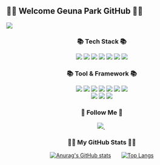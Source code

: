 ## 👩‍💻 Welcome Geuna Park GitHub 👩‍💻
<a href="https://hits.seeyoufarm.com">
  <img src="https://hits.seeyoufarm.com/api/count/incr/badge.svg?url=https%3A%2F%2Fgithub.com%2Fgeunapark&count_bg=%2300812F&title_bg=%2391D99D&icon=&icon_color=%23E7E7E7&title=방문자수&edge_flat=false"/>
</a>

<h3 align="center">📚 Tech Stack 📚</h3>
<p align="center">
  <img src="https://img.shields.io/badge/java-007396?style=flat-square&logo=java&logoColor=white"/> 
  <img src="https://img.shields.io/badge/JavaScript-F7DF1E?style=flat-square&logo=javascript&logoColor=black"/> 
  <img src="https://img.shields.io/badge/jQuery-0769AD?style=flat-square&logo=jQuery&logoColor=white"/> 
  <img src="https://img.shields.io/badge/JSON-000000?style=flat-square&logo=json&logoColor=white"/> 
  <img src="https://img.shields.io/badge/HTML5-E34F26?style=flat-square&logo=html5&logoColor=white"/> 
  <img src="https://img.shields.io/badge/CSS3-1572B6?style=flat-square&logo=css3&logoColor=white"/> 
  <img src="https://img.shields.io/badge/ORACLE-F80000?style=flat-square&logo=oracle&logoColor=white"/>
</p>

<h3 align="center">📚 Tool & Framework 📚</h3>
<p align="center">
  <img src="https://img.shields.io/badge/Postman-FF6C37?style=flat-square&logo=Postman&logoColor=white"/> 
  <img src="https://img.shields.io/badge/GitHub-181717?style=flat-square&logo=GitHub&logoColor=white"/> 
  <img src="https://img.shields.io/badge/Apache Tomcat-F8DC75?style=flat-square&logo=apachetomcat&logoColor=black"/> 
  <img src="https://img.shields.io/badge/Amazon AWS-232F3E?style=flat-square&logo=amazonaws&logoColor=white"/> 
  <img src="https://img.shields.io/badge/Spring Boot-008000?style=flat-square&logo=Spring Boot&logoColor=white"/> 
  <img src="https://img.shields.io/badge/FIGMA-FF00FF?style=flat-square&logo=FIGMA&logoColor=white"/> 
  <img src="https://img.shields.io/badge/MyBatis-FFA500?style=flat-square&logo=MyBatis&logoColor=white"/> 
  <br>
  <img src="https://img.shields.io/badge/IntelliJ-9400D3?style=flat-square&logo=IntelliJ&logoColor=white"/> 
  <img src="https://img.shields.io/badge/Visual Studio Code-00BFFF?style=flat-square&logo=Visual Studio Code&logoColor=white"/> 
  <img src="https://img.shields.io/badge/Eclipse-0000FF?style=flat-square&logo=Eclipse&logoColor=white"/> 
</p>

<h3 align="center">🌈 Follow Me 🌈</h3>
<p align="center">
  <a href="https://velog.io/@geuna_park/posts">
    <img src="https://img.shields.io/badge/Tech%20Blog-11B48A?style=flat-square&logo=Vimeo&logoColor=white"/>
  </a>&nbsp
</p>

<h3 align="center">👩‍💻 My GitHub Stats 👩‍💻</h3>
<div align="center">
  
   [![Anurag's GitHub stats](https://github-readme-stats.vercel.app/api?username=geunapark)](https://github.com/anuraghazra/github-readme-stats) &nbsp;&nbsp;&nbsp;&nbsp;&nbsp;&nbsp;[![Top Langs](https://github-readme-stats.vercel.app/api/top-langs/?username=geunapark&layout=compact)](https://github.com/anuraghazra/github-readme-stats)

</div>

